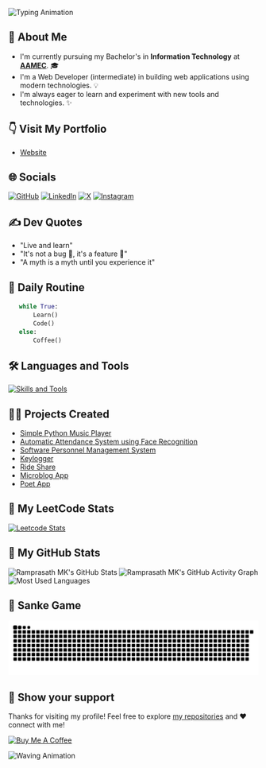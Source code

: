 ![Typing Animation](https://readme-typing-svg.herokuapp.com/?color=AF69EF&size=35&center=true&vCenter=true&width=1000&lines=Hi,👋+I'm+Ramprasath+M+K;Welcome+to+my+profile😊!&font=JetBrains+Mono)

<!-- 
  * Simple is better than complex!
  * Complex is better than complicated
  * Now is better than never
  * Readability counts
-->

[AAMEC]: https://www.aamec.edu.in/

<!-- [![Profile Views Count](https://visitcount.itsvg.in/api?id=ramprasathmk&icon=6&color=1)](https://visitcount.itsvg.in) -->

## 🚀 About Me
- I'm currently pursuing my Bachelor's in **Information Technology** at [**AAMEC**][AAMEC]. 🎓
- I'm a Web Developer (intermediate) in building web applications using modern technologies. 💡
- I'm always eager to learn and experiment with new tools and technologies. ✨


## 👇 Visit My Portfolio
- [Website](https://ramprasathmk.github.io/Portfolio)


## 🌐 Socials
[![GitHub](https://img.shields.io/badge/GitHub-%23121011.svg?logo=github&logoColor=white)](https://github.com/ramprasathmk)
[![LinkedIn](https://img.shields.io/badge/-LinkedIn-0077B5?logo=linkedin&logoColor=white)](https://linkedin.com/in/ramprasathmk053)
[![X](https://img.shields.io/badge/X-%23000000.svg?logo=X&logoColor=white)](https://x.com/ramprasathmk)
[![Instagram](https://img.shields.io/badge/Instagram-%23E4405F.svg?logo=Instagram&logoColor=white)](https://instagram.com/ramprasathmk_)


## ✍ Dev Quotes
- "Live and learn"
- "It's not a bug 🐞, it's a feature 🧾"
- "A myth is a myth until you experience it"


## 📅 Daily Routine
```python
   while True:
       Learn()
       Code()
   else:
       Coffee()
```

<!-- For more Icons, refer these link: 
  - `https://github.com/inttter/md-badges` 
  - `https://skillicons.dev`
  - `https://github.com/marwin1991/profile-technology-icons/blob/main/README.md`
  - -->


## 🛠 Languages and Tools
[![Skills and Tools](https://skillicons.dev/icons?i=docker,git,github,vscode,pycharm,eclipse,java,mysql,py,bootstrap,js,npm,mongodb,express,react,nodejs,vite)](https://skillicons.dev)


## 👨‍💻 Projects Created
- [Simple Python Music Player](https://github.com/ramprasathmk/Simple-Python-Music-Player)
- [Automatic Attendance System using Face Recognition](https://github.com/ramprasathmk/Automatic-Attendance-System-using-Face-Recognition)
- [Software Personnel Management System](https://github.com/ramprasathmk/Software-Personnel-Management-System)
- [Keylogger](https://github.com/ramprasathmk/keylogger)
- [Ride Share](https://github.com/ramprasathmk/Ride-Share)
- [Microblog App](https://github.com/ramprasathmk/microblog-app)
- [Poet App](https://github.com/ramprasathmk/poet-app)


## 🧩 My LeetCode Stats
[![Leetcode Stats](https://leetcard.jacoblin.cool/ramprasathmk?ext=contest&theme=dark)](https://leetcode.com/u/ramprasathmk/)


## 🎲 My GitHub Stats
![Ramprasath MK's GitHub Stats](https://github-readme-stats.vercel.app/api?username=ramprasathmk&theme=dark&show_icons=true)
![Ramprasath MK's GitHub Activity Graph](https://github-readme-activity-graph.vercel.app/graph?username=ramprasathmk&theme=react-dark)
![Most Used Languages](https://github-readme-stats.vercel.app/api/top-langs/?username=ramprasathmk&theme=dark&hide_border=false&include_all_commits=false&count_private=false&layout=compact)


## 🐍 Sanke Game
<picture>
  <source media="(prefers-color-scheme: dark)" srcset="https://raw.githubusercontent.com/ramprasathmk/ramprasathmk/output/github-snake-dark.svg" />
  <source media="(prefers-color-scheme: light)" srcset="https://raw.githubusercontent.com/ramprasathmk/ramprasathmk/output/github-snake.svg" />
  <img alt="github-snake" src="https://raw.githubusercontent.com/ramprasathmk/ramprasathmk/output/github-snake.svg" />
</picture>


## 🤝 Show your support

Thanks for visiting my profile! Feel free to explore [my repositories](https://github.com/ramprasathmk?tab=repositories) and ❤️ connect with me!

[![Buy Me A Coffee](https://img.shields.io/badge/Buy%20Me%20a%20Coffee-ffdd00?&logo=buy-me-a-coffee&logoColor=black)](#)

![Waving Animation](https://capsule-render.vercel.app/api?type=waving&color=gradient&customColorList=6,11,20&height=170&section=footer&fontSize=42&fontColor=fff&animation=twinkling)


<!---
ramprasathmk/ramprasathmk is a ✨ special ✨ repository because its `README.md` (this file) appears on your GitHub profile.
You can click the Preview link to take a look at your changes.
--->
